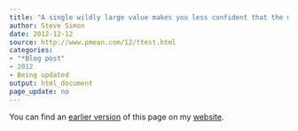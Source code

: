 ```yaml
---
title: "A single wildly large value makes you less confident that the mean of your data is large"
author: Steve Simon
date: 2012-12-12
source: http://www.pmean.com/12/ttest.html
categories:
- "*Blog post"
- 2012
- Being updated
output: html_document
page_update: no
---
```


You can find an [earlier version][sim1] of this page on my [website][sim2].

[sim1]: http://www.pmean.com/12/ttest.html
[sim2]: http://www.pmean.com
